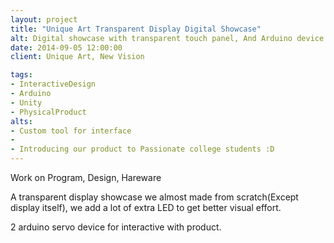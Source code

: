 ```yaml
---
layout: project
title: "Unique Art Transparent Display Digital Showcase"
alt: Digital showcase with transparent touch panel, And Arduino device I made within
date: 2014-09-05 12:00:00
client: Unique Art, New Vision

tags:
- InteractiveDesign
- Arduino
- Unity
- PhysicalProduct
alts:
- Custom tool for interface
- 
- Introducing our product to Passionate college students :D
---
```

Work on Program, Design, Hareware

A transparent display showcase we almost made from scratch(Except display itself), we add a lot of extra LED  to get better visual effort.

2 arduino servo device for interactive with product. 